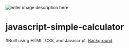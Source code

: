 


![enter image description here](https://raw.githubusercontent.com/NataManatu/calculator/master/bg.png)
#  javascript-simple-calculator
#Built using HTML, CSS, and Javascript.
  [Background](https://uigradients.com/)



